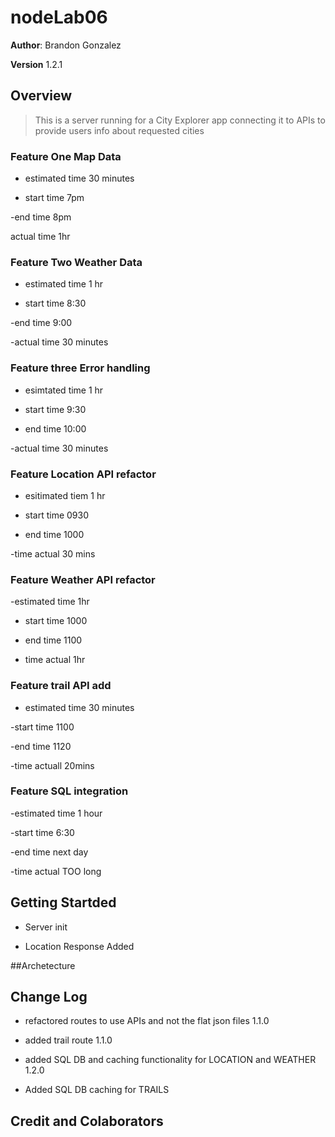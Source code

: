 # nodeLab06

**Author**: Brandon Gonzalez

**Version** 1.2.1

## Overview

>This is a server running for a City Explorer app connecting it to APIs to provide users info about requested cities

### Feature One Map Data

- estimated time 30 minutes

- start time 7pm

-end time 8pm

actual time 1hr

### Feature Two Weather Data

- estimated time 1 hr

- start time 8:30

-end time 9:00

-actual time 30 minutes

### Feature three Error handling

- esimtated time 1 hr

- start time 9:30

- end time 10:00

-actual time 30 minutes

### Feature Location API refactor

- esitimated tiem 1 hr

- start time 0930

- end time 1000

-time actual 30 mins

### Feature Weather API refactor

-estimated time 1hr

- start time 1000
- end time 1100

- time actual 1hr

### Feature trail API add

- estimated time 30 minutes

-start time 1100

-end time 1120

-time actuall 20mins

### Feature SQL integration

-estimated time 1 hour

-start time 6:30

-end time next day

-time actual TOO long
## Getting Startded

- Server init

- Location Response Added

##Archetecture

## Change Log
 
 - refactored routes to use APIs and not the flat json files 1.1.0

 - added trail route 1.1.0

 - added SQL DB and caching functionality for LOCATION and WEATHER 1.2.0

 - Added SQL DB caching for TRAILS

## Credit and Colaborators